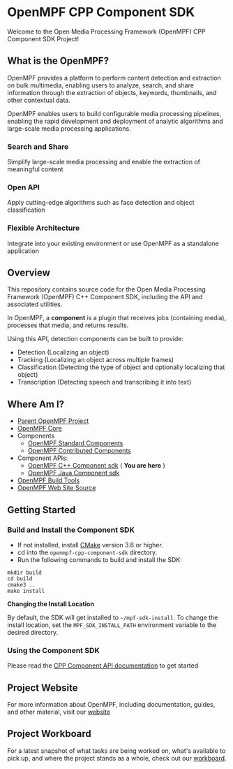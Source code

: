 # OpenMPF CPP Component SDK

Welcome to the Open Media Processing Framework (OpenMPF) CPP Component SDK Project!

## What is the OpenMPF?

OpenMPF provides a platform to perform content detection and extraction on bulk multimedia, enabling users to analyze, search, and share information through the extraction of objects, keywords, thumbnails, and other contextual data.

OpenMPF enables users to build configurable media processing pipelines, enabling the rapid development and deployment of analytic algorithms and large-scale media processing applications.

### Search and Share

Simplify large-scale media processing and enable the extraction of meaningful content

### Open API

Apply cutting-edge algorithms such as face detection and object classification

### Flexible Architecture

Integrate into your existing environment or use OpenMPF as a standalone application

## Overview

This repository contains source code for the Open Media Processing Framework (OpenMPF) C++ Component SDK, including the API and associated utilities.

In OpenMPF, a  **component**  is a plugin that receives jobs (containing media), processes that media, and returns results.

Using this API, detection components can be built to provide:

- Detection (Localizing an object)
- Tracking (Localizing an object across multiple frames)
- Classification (Detecting the type of object and optionally localizing that object)
- Transcription (Detecting speech and transcribing it into text)

## Where Am I?

- [Parent OpenMPF Project](https://github.com/openmpf/openmpf-projects)
- [OpenMPF Core](https://github.com/openmpf/openmpf)
- Components
    * [OpenMPF Standard Components](https://github.com/openmpf/openmpf-components)
    * [OpenMPF Contributed Components](https://github.com/openmpf/openmpf-contrib-components)
- Component APIs:
    * [OpenMPF C++ Component sdk](https://github.com/openmpf/openmpf-cpp-component-sdk) ( **You are here** )
    * [OpenMPF Java Component sdk](https://github.com/openmpf/openmpf-java-component-sdk)
- [OpenMPF Build Tools](https://github.com/openmpf/openmpf-build-tools)
- [OpenMPF Web Site Source](https://github.com/openmpf/openmpf.github.io)

## Getting Started

### Build and Install the Component SDK

- If not installed, install [CMake](https://cmake.org/) version 3.6 or higher.
- cd into the `openmpf-cpp-component-sdk` directory.
- Run the following commands to build and install the SDK:
```
mkdir build
cd build
cmake3 ..
make install
```

**Changing the Install Location**

By default, the SDK will get installed to `~/mpf-sdk-install`. To change the install location, set the `MPF_SDK_INSTALL_PATH` environment variable to the desired directory.

### Using the Component SDK

Please read the [CPP Component API documentation](https://openmpf.github.io/docs/site/CPP-Component-API/)
to get started

## Project Website

For more information about OpenMPF, including documentation, guides, and other material, visit our  [website](https://openmpf.github.io/)

## Project Workboard

For a latest snapshot of what tasks are being worked on, what's available to pick up, and where the project stands as a whole, check out our   [workboard](https://overv.io/~/openmpf/).

